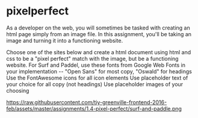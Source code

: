 # pixelperfect

As a developer on the web, you will sometimes be tasked with creating an html page simply from an image file. In this assignment, you'll be taking an image and turning it into a functioning website.

Choose one of the sites below and create a html document using html and css to be a "pixel perfect" match with the image, but be a functioning website.
For Surf and Paddel, use these fonts from Google Web Fonts in your implementation -- "Open Sans" for most copy, "Oswald" for headings
Use the FontAwesome icons for all icon elements
Use placeholder text of your choice for all copy (not headings)
Use placeholder images of your choosing

https://raw.githubusercontent.com/tiy-greenville-frontend-2016-feb/assets/master/assignments/1.4-pixel-perfect/surf-and-paddle.png
